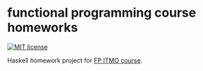 # functional programming course homeworks

[![MIT license](https://img.shields.io/badge/license-MIT-blue.svg)](https://github.com/nothingelsematters/functional-programming-course/blob/master/LICENSE)

Haskell homework project for [FP ITMO course](https://github.com/jagajaga/FP-course-ITMO).
